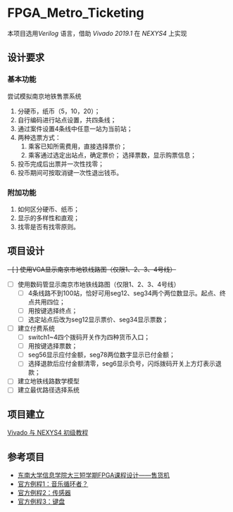 # FPGA_Metro_Ticketing
本项目选用*Verilog* 语言，借助 *Vivado 2019.1* 在 *NEXYS4* 上实现

## 设计要求
### 基本功能
尝试模拟南京地铁售票系统
1.  分硬币，纸币（5，10，20）；
2.  自行编码进行站点设置，共四条线；
3.  通过案件设置4条线中任意一站为当前站；
4.  两种选票方式：
    1.  乘客已知所需费用，直接选择票价；
    2.  乘客通过选定出站点，确定票价；
    选择票数，显示购票信息；
5.  投币完成后出票并一次性找零；
6.  投币期间可按取消键一次性退出钱币。

### 附加功能
1.  如何区分硬币、纸币；
2.  显示的多样性和直观；
3.  找零是否有找零原则。

## 项目设计
~~- [ ] 使用VGA显示南京市地铁线路图（仅限1、2、3、4号线）~~
- [ ] 使用数码管显示南京市地铁线路图（仅限1、2、3、4号线）
  - [ ] 4条线路不到100站，恰好可用seg12、seg34两个两位数显示。起点、终点共用四位；
  - [ ] 用按键选择终点；
  - [ ] 选定站点后改为seg12显示票价、seg34显示票数；
- [ ] 建立付费系统
  - [ ] switch1~4四个拨码开关作为四种货币入口；
  - [ ] 用按键选择票数；
  - [ ] seg56显示应付金额，seg78两位数字显示已付金额；
  - [ ] 选择退款后应付金额清零，seg6显示负号，闪烁拨码开关上方灯表示退款；
- [ ] 建立地铁线路数学模型
- [ ] 建立最优路径选择系统

## 项目建立
[Vivado 与 NEXYS4 初级教程](https://www.instructables.com/id/Simple-Logic-Design-w-Digilent-Nexys-4-Field-Progr/?_ga=2.251523534.955351035.1566793875-532926585.1566119725)



## 参考项目
*   [东南大学信息学院大三短学期FPGA课程设计——售货机](https://github.com/Quzard/FPGA_Vending_Machine)
*   [官方例程1：音乐循环者？](https://github.com/Digilent/Nexys-4-DDR-Music-Looper)
*   [官方例程2：传感器](https://github.com/Digilent/Nexys-4-DDR-XADC)
*   [官方例程3：键盘](https://github.com/Digilent/Nexys-4-DDR-Keyboard)
